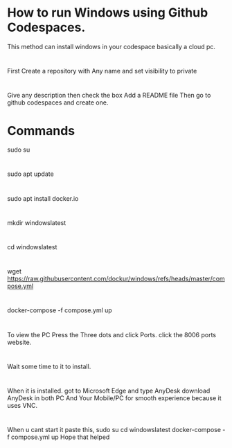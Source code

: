 # How to run Windows using Github Codespaces.
This method can install windows in your codespace basically a cloud pc.
#
First Create a repository with Any name and set visibility to private
#
Give any description then check the box Add a README file
Then go to github codespaces and create one.
# Commands
sudo su
#
sudo apt update
#
sudo apt install docker.io
#
mkdir windowslatest
#
cd windowslatest
#
wget https://raw.githubusercontent.com/dockur/windows/refs/heads/master/compose.yml
#
docker-compose -f compose.yml up
#
To view the PC Press the Three dots and click Ports.
click the 8006 ports website.
#
Wait some time to it to install.
#
When it is installed.
got to Microsoft Edge and type AnyDesk
download AnyDesk in both PC And Your Mobile/PC for smooth experience because it uses VNC.
#
When u cant start it paste this,
sudo su
cd windowslatest
docker-compose -f compose.yml up
Hope that helped
